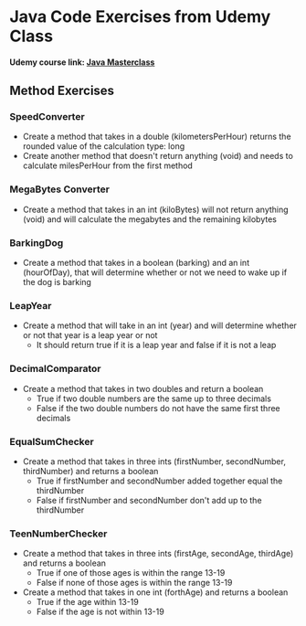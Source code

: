 # Java Code Exercises from Udemy Class
#### Udemy course link: [Java Masterclass](https://www.udemy.com/course/java-the-complete-java-developer-course/)

## Method Exercises

### SpeedConverter

- Create a method that takes in a double (kilometersPerHour) returns the rounded value of the calculation type: long
- Create another method that doesn't return anything (void) and needs to calculate milesPerHour from the first method

### MegaBytes Converter

- Create a method that takes in an int (kiloBytes) will not return anything (void) and will calculate the megabytes and the remaining kilobytes

### BarkingDog

- Create a method that takes in a boolean (barking) and an int (hourOfDay), that will determine whether or not we need to wake up if the dog is barking

### LeapYear

- Create a method that will take in an int (year) and will determine whether or not that year is a leap year or not
    - It should return true if it is a leap year and false if it is not a leap 
    
### DecimalComparator

- Create a method that takes in two doubles and return a boolean
    - True if two double numbers are the same up to three decimals
    - False if the two double numbers do not have the same first three decimals
    
### EqualSumChecker

- Create a method that takes in three ints (firstNumber, secondNumber, thirdNumber) and returns a boolean
    - True if firstNumber and secondNumber added together equal the thirdNumber
    - False if firstNumber and secondNumber don't add up to the thirdNumber
    
### TeenNumberChecker

- Create a method that takes in three ints (firstAge, secondAge, thirdAge) and returns a boolean
    - True if one of those ages is within the range 13-19
    - False if none of those ages is within the range 13-19
- Create a method that takes in one int (forthAge) and returns a boolean
    - True if the age within 13-19
    - False if the age is not within 13-19